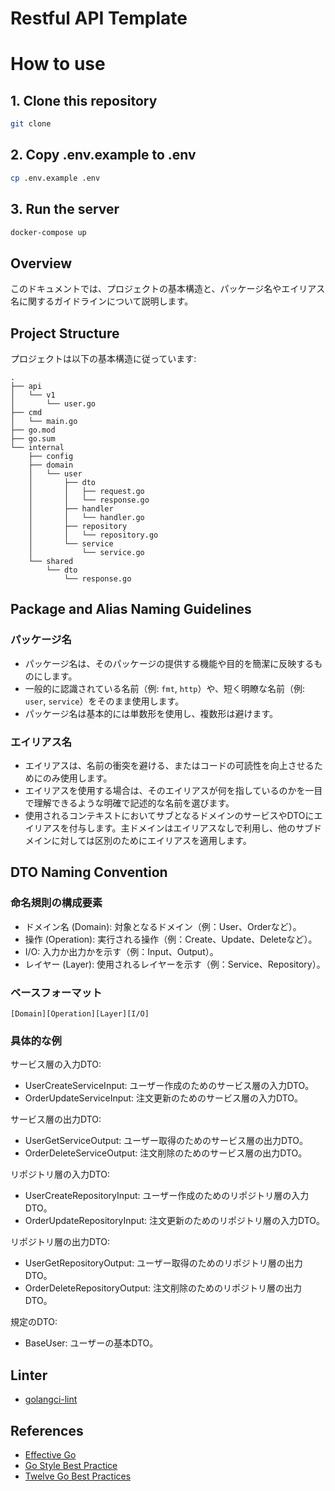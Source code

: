 # Restful API Template

# How to use
## 1. Clone this repository
```bash
git clone
```
## 2. Copy .env.example to .env
```bash
cp .env.example .env
```

## 3. Run the server
```bash
docker-compose up
```

## Overview

このドキュメントでは、プロジェクトの基本構造と、パッケージ名やエイリアス名に関するガイドラインについて説明します。

## Project Structure

プロジェクトは以下の基本構造に従っています:

```
.
├── api
│   └── v1
│       └── user.go
├── cmd
│   └── main.go
├── go.mod
├── go.sum
└── internal
    ├── config
    ├── domain
    │   └── user
    │       ├── dto
    │       │   ├── request.go
    │       │   └── response.go
    │       ├── handler
    │       │   └── handler.go
    │       ├── repository
    │       │   └── repository.go
    │       └── service
    │           └── service.go
    └── shared
        └── dto
            └── response.go
```


## Package and Alias Naming Guidelines

### パッケージ名

- パッケージ名は、そのパッケージの提供する機能や目的を簡潔に反映するものにします。
- 一般的に認識されている名前（例: `fmt`, `http`）や、短く明瞭な名前（例: `user`, `service`）をそのまま使用します。
- パッケージ名は基本的には単数形を使用し、複数形は避けます。

### エイリアス名

- エイリアスは、名前の衝突を避ける、またはコードの可読性を向上させるためにのみ使用します。
- エイリアスを使用する場合は、そのエイリアスが何を指しているのかを一目で理解できるような明確で記述的な名前を選びます。
- 使用されるコンテキストにおいてサブとなるドメインのサービスやDTOにエイリアスを付与します。主ドメインはエイリアスなしで利用し、他のサブドメインに対しては区別のためにエイリアスを適用します。

## DTO Naming Convention
### 命名規則の構成要素
 - ドメイン名 (Domain): 対象となるドメイン（例：User、Orderなど）。 
 - 操作 (Operation): 実行される操作（例：Create、Update、Deleteなど）。 
 - I/O: 入力か出力かを示す（例：Input、Output）。 
 - レイヤー (Layer): 使用されるレイヤーを示す（例：Service、Repository）。

### ベースフォーマット
```
[Domain][Operation][Layer][I/O]
```
### 具体的な例
サービス層の入力DTO:
 - UserCreateServiceInput: ユーザー作成のためのサービス層の入力DTO。 
 - OrderUpdateServiceInput: 注文更新のためのサービス層の入力DTO。

サービス層の出力DTO:
 - UserGetServiceOutput: ユーザー取得のためのサービス層の出力DTO。 
 - OrderDeleteServiceOutput: 注文削除のためのサービス層の出力DTO。

リポジトリ層の入力DTO:
 - UserCreateRepositoryInput: ユーザー作成のためのリポジトリ層の入力DTO。 
 - OrderUpdateRepositoryInput: 注文更新のためのリポジトリ層の入力DTO。

リポジトリ層の出力DTO:
 - UserGetRepositoryOutput: ユーザー取得のためのリポジトリ層の出力DTO。 
 - OrderDeleteRepositoryOutput: 注文削除のためのリポジトリ層の出力DTO。

規定のDTO:
 - BaseUser: ユーザーの基本DTO。

## Linter
 - [golangci-lint](https://golangci-lint.run/)

## References
 - [Effective Go](https://go.dev/doc/effective_go)
 - [Go Style Best Practice](https://google.github.io/styleguide/go/best-practices.html)
 - [Twelve Go Best Practices](https://go.dev/talks/2013/bestpractices.slide#1)